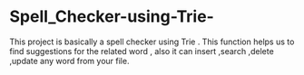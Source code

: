 # Spell_Checker-using-Trie-
This project is basically a spell checker using Trie . This function helps us to find suggestions for the related word , also it can insert ,search ,delete ,update any word from your file. 
